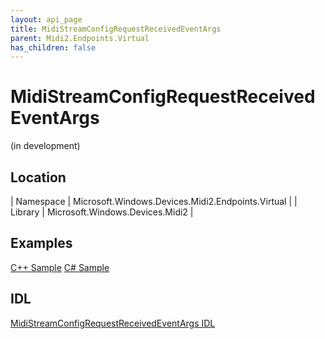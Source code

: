 ```yaml
---
layout: api_page
title: MidiStreamConfigRequestReceivedEventArgs
parent: Midi2.Endpoints.Virtual
has_children: false
---
```


# MidiStreamConfigRequestReceivedEventArgs

(in development)

## Location

| Namespace | Microsoft.Windows.Devices.Midi2.Endpoints.Virtual |
| Library | Microsoft.Windows.Devices.Midi2 |

## Examples

[C++ Sample](https://github.com/microsoft/MIDI/blob/main/samples/cpp-winrt/simple-app-to-app-midi/main.cpp)
[C# Sample](https://github.com/microsoft/MIDI/tree/main/samples/csharp-net/virtual-device-app-winui)

## IDL

[MidiStreamConfigRequestReceivedEventArgs IDL](https://github.com/microsoft/MIDI/blob/main/src/app-sdk/winrt/MidiStreamConfigRequestReceivedEventArgs.idl)
